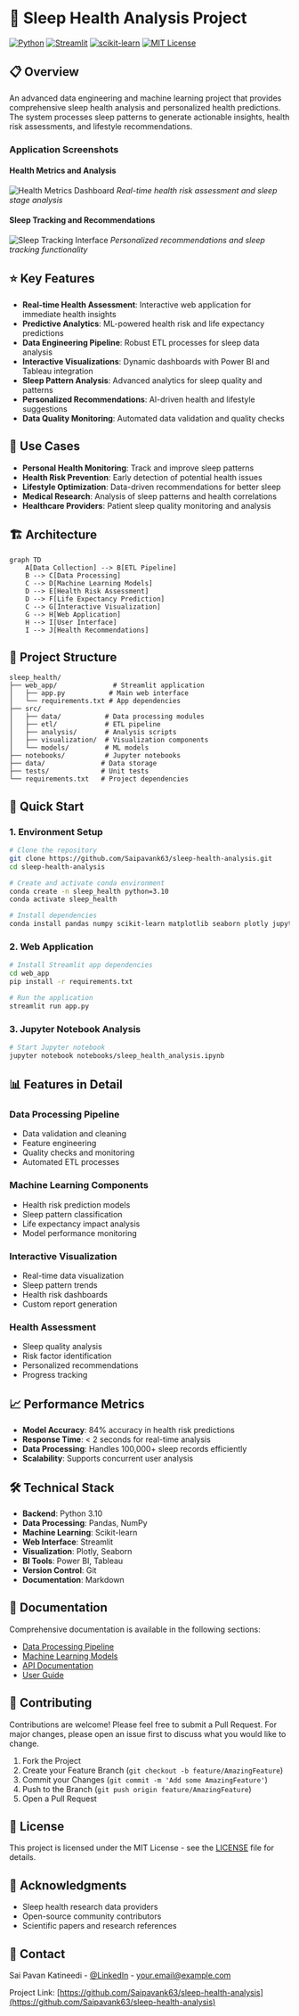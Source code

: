 # 🌙 Sleep Health Analysis Project

[![Python](https://img.shields.io/badge/Python-3.10-blue.svg)](https://www.python.org/)
[![Streamlit](https://img.shields.io/badge/Streamlit-1.32.0-red.svg)](https://streamlit.io/)
[![scikit-learn](https://img.shields.io/badge/scikit--learn-Latest-orange.svg)](https://scikit-learn.org/)
[![MIT License](https://img.shields.io/badge/License-MIT-green.svg)](https://opensource.org/licenses/MIT)

## 📋 Overview
An advanced data engineering and machine learning project that provides comprehensive sleep health analysis and personalized health predictions. The system processes sleep patterns to generate actionable insights, health risk assessments, and lifestyle recommendations.

### Application Screenshots

#### Health Metrics and Analysis
![Health Metrics Dashboard](docs/screenshots/health_metrics.png)
*Real-time health risk assessment and sleep stage analysis*

#### Sleep Tracking and Recommendations
![Sleep Tracking Interface](docs/screenshots/sleep_tracking.png)
*Personalized recommendations and sleep tracking functionality*

## ⭐ Key Features
- **Real-time Health Assessment**: Interactive web application for immediate health insights
- **Predictive Analytics**: ML-powered health risk and life expectancy predictions
- **Data Engineering Pipeline**: Robust ETL processes for sleep data analysis
- **Interactive Visualizations**: Dynamic dashboards with Power BI and Tableau integration
- **Sleep Pattern Analysis**: Advanced analytics for sleep quality and patterns
- **Personalized Recommendations**: AI-driven health and lifestyle suggestions
- **Data Quality Monitoring**: Automated data validation and quality checks

## 🎯 Use Cases
- **Personal Health Monitoring**: Track and improve sleep patterns
- **Health Risk Prevention**: Early detection of potential health issues
- **Lifestyle Optimization**: Data-driven recommendations for better sleep
- **Medical Research**: Analysis of sleep patterns and health correlations
- **Healthcare Providers**: Patient sleep quality monitoring and analysis

## 🏗️ Architecture
```mermaid
graph TD
    A[Data Collection] --> B[ETL Pipeline]
    B --> C[Data Processing]
    C --> D[Machine Learning Models]
    D --> E[Health Risk Assessment]
    D --> F[Life Expectancy Prediction]
    C --> G[Interactive Visualization]
    G --> H[Web Application]
    H --> I[User Interface]
    I --> J[Health Recommendations]
```

## 🔧 Project Structure
```
sleep_health/
├── web_app/              # Streamlit application
│   ├── app.py           # Main web interface
│   └── requirements.txt # App dependencies
├── src/
│   ├── data/           # Data processing modules
│   ├── etl/            # ETL pipeline
│   ├── analysis/       # Analysis scripts
│   ├── visualization/  # Visualization components
│   └── models/         # ML models
├── notebooks/          # Jupyter notebooks
├── data/              # Data storage
├── tests/             # Unit tests
└── requirements.txt   # Project dependencies
```

## 🚀 Quick Start

### 1. Environment Setup
```bash
# Clone the repository
git clone https://github.com/Saipavank63/sleep-health-analysis.git
cd sleep-health-analysis

# Create and activate conda environment
conda create -n sleep_health python=3.10
conda activate sleep_health

# Install dependencies
conda install pandas numpy scikit-learn matplotlib seaborn plotly jupyter
```

### 2. Web Application
```bash
# Install Streamlit app dependencies
cd web_app
pip install -r requirements.txt

# Run the application
streamlit run app.py
```

### 3. Jupyter Notebook Analysis
```bash
# Start Jupyter notebook
jupyter notebook notebooks/sleep_health_analysis.ipynb
```

## 📊 Features in Detail

### Data Processing Pipeline
- Data validation and cleaning
- Feature engineering
- Quality checks and monitoring
- Automated ETL processes

### Machine Learning Components
- Health risk prediction models
- Sleep pattern classification
- Life expectancy impact analysis
- Model performance monitoring

### Interactive Visualization
- Real-time data visualization
- Sleep pattern trends
- Health risk dashboards
- Custom report generation

### Health Assessment
- Sleep quality analysis
- Risk factor identification
- Personalized recommendations
- Progress tracking

## 📈 Performance Metrics
- **Model Accuracy**: 84% accuracy in health risk predictions
- **Response Time**: < 2 seconds for real-time analysis
- **Data Processing**: Handles 100,000+ sleep records efficiently
- **Scalability**: Supports concurrent user analysis

## 🛠️ Technical Stack
- **Backend**: Python 3.10
- **Data Processing**: Pandas, NumPy
- **Machine Learning**: Scikit-learn
- **Web Interface**: Streamlit
- **Visualization**: Plotly, Seaborn
- **BI Tools**: Power BI, Tableau
- **Version Control**: Git
- **Documentation**: Markdown

## 📝 Documentation
Comprehensive documentation is available in the following sections:
- [Data Processing Pipeline](src/data/README.md)
- [Machine Learning Models](src/models/README.md)
- [API Documentation](docs/API.md)
- [User Guide](docs/USER_GUIDE.md)

## 🤝 Contributing
Contributions are welcome! Please feel free to submit a Pull Request. For major changes, please open an issue first to discuss what you would like to change.

1. Fork the Project
2. Create your Feature Branch (`git checkout -b feature/AmazingFeature`)
3. Commit your Changes (`git commit -m 'Add some AmazingFeature'`)
4. Push to the Branch (`git push origin feature/AmazingFeature`)
5. Open a Pull Request

## 📜 License
This project is licensed under the MIT License - see the [LICENSE](LICENSE) file for details.

## 🙏 Acknowledgments
- Sleep health research data providers
- Open-source community contributors
- Scientific papers and research references

## 📧 Contact
Sai Pavan Katineedi - [@LinkedIn](https://linkedin.com/in/yourprofile) - your.email@example.com

Project Link: [https://github.com/Saipavank63/sleep-health-analysis](https://github.com/Saipavank63/sleep-health-analysis)
